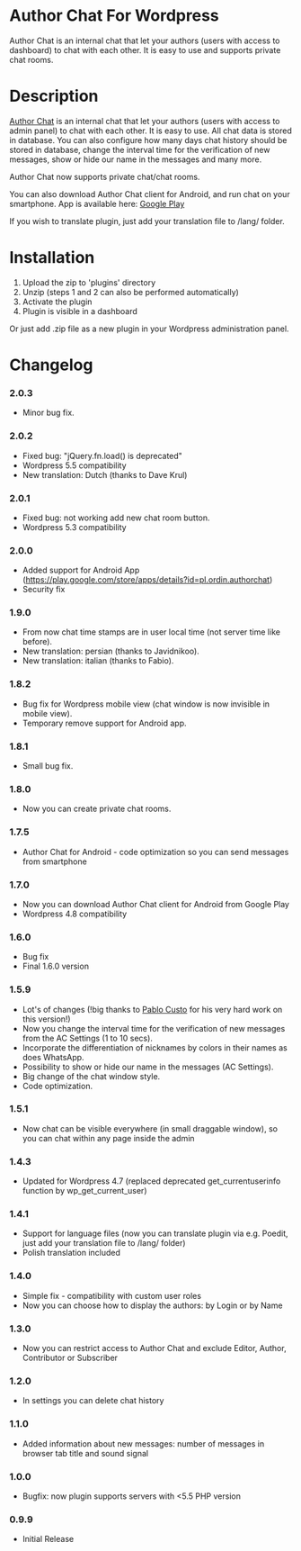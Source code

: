 # Author Chat For Wordpress

Author Chat is an internal chat that let your authors (users with access to dashboard) to chat with each other. It is easy to use and supports private chat rooms.

# Description

[Author Chat](https://pl.wordpress.org/plugins/author-chat/) is an internal chat that let your authors (users with access to admin panel) to chat with each other. It is easy to use. All chat data is stored in database. You can also configure how many days chat history should be stored in database, change the interval time for the verification of new messages, show or hide our name in the messages and many more.

Author Chat now supports private chat/chat rooms.

You can also download Author Chat client for Android, and run chat on your smartphone. App is available here: [Google Play](https://play.google.com/store/apps/details?id=pl.ordin.authorchat)

If you wish to translate plugin, just add your translation file to /lang/ folder.

# Installation

1. Upload the zip to 'plugins' directory
2. Unzip (steps 1 and 2 can also be performed automatically)
3. Activate the plugin
4. Plugin is visible in a dashboard

Or just add .zip file as a new plugin in your Wordpress administration panel.

# Changelog
### 2.0.3
* Minor bug fix.
### 2.0.2
* Fixed bug: "jQuery.fn.load() is deprecated"
* Wordpress 5.5 compatibility
* New translation: Dutch (thanks to Dave Krul)
### 2.0.1
* Fixed bug: not working add new chat room button.
* Wordpress 5.3 compatibility
### 2.0.0
* Added support for Android App (https://play.google.com/store/apps/details?id=pl.ordin.authorchat)
* Security fix
### 1.9.0
* From now chat time stamps are in user local time (not server time like before).
* New translation: persian (thanks to Javidnikoo).
* New translation: italian (thanks to Fabio).
### 1.8.2
* Bug fix for Wordpress mobile view (chat window is now invisible in mobile view).
* Temporary remove support for Android app.
### 1.8.1
* Small bug fix.
### 1.8.0
* Now you can create private chat rooms.
### 1.7.5
* Author Chat for Android - code optimization so you can send messages from smartphone
### 1.7.0
* Now you can download Author Chat client for Android from Google Play
* Wordpress 4.8 compatibility
### 1.6.0
* Bug fix
* Final 1.6.0 version
### 1.5.9
* Lot's of changes (!big thanks to [Pablo Custo](https://github.com/pablocusto) for his very hard work on this version!)
* Now you change the interval time for the verification of new messages from the AC Settings (1 to 10 secs).
* Incorporate the differentiation of nicknames by colors in their names as does WhatsApp.
* Possibility to show or hide our name in the messages (AC Settings).
* Big change of the chat window style.
* Code optimization.
### 1.5.1
* Now chat can be visible everywhere (in small draggable window), so you can chat within any page inside the admin
### 1.4.3
* Updated for Wordpress 4.7 (replaced deprecated get_currentuserinfo function by wp_get_current_user)
### 1.4.1
* Support for language files (now you can translate plugin via e.g. Poedit, just add your translation file to /lang/ folder)
* Polish translation included
### 1.4.0
* Simple fix - compatibility with custom user roles
* Now you can choose how to display the authors: by Login or by Name
### 1.3.0
* Now you can restrict access to Author Chat and exclude Editor, Author, Contributor or Subscriber
### 1.2.0
* In settings you can delete chat history
### 1.1.0
* Added information about new messages: number of messages in browser tab title and sound signal
### 1.0.0
* Bugfix: now plugin supports servers with <5.5 PHP version
### 0.9.9
* Initial Release
